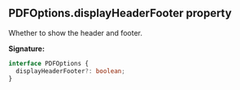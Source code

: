 ## PDFOptions.displayHeaderFooter property

Whether to show the header and footer.

**Signature:**

```typescript
interface PDFOptions {
  displayHeaderFooter?: boolean;
}
```
